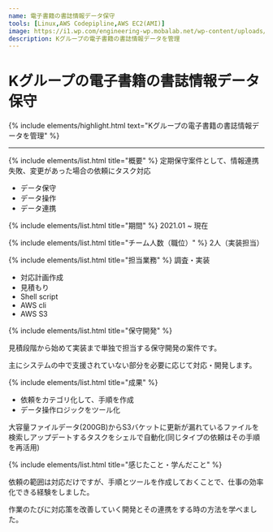 ```yaml
---
name: 電子書籍の書誌情報データ保守
tools: [Linux,AWS Codepipline,AWS EC2(AMI)]
image: https://i1.wp.com/engineering-wp.mobalab.net/wp-content/uploads/2020/08/docker-compose-button.jpg?fit=768%2C369&ssl=1
description: Kグループの電子書籍の書誌情報データを管理
---
```


# Kグループの電子書籍の書誌情報データ保守

{% include elements/highlight.html text="Kグループの電子書籍の書誌情報データを管理" %}

---
{% include elements/list.html title="概要" %}
定期保守案件として、情報連携失敗、変更があった場合の依頼にタスク対応

- データ保守
- データ操作
- データ連携


{% include elements/list.html title="期間" %}
2021.01 ~ 現在

{% include elements/list.html title="チーム人数（職位）" %}
2人（実装担当）

{% include elements/list.html title="担当業務" %}
調査・実装
- 対応計画作成
- 見積もり
- Shell script 
- AWS cli
- AWS S3

{% include elements/list.html title="保守開発" %}

見積段階から始めて実装まで単独で担当する保守開発の案件です。

主にシステムの中で支援されていない部分を必要に応じて対応・開発します。

{% include elements/list.html title="成果" %}

- 依頼をカテゴリ化して、手順を作成
- データ操作ロジックをツール化

大容量ファイルデータ(200GB)からS3バケットに更新が漏れているファイルを 
検索しアップデートするタスクをシェルで自動化(同じタイプの依頼はその手順を再活用)


{% include elements/list.html title="感じたこと・学んだこと" %}

依頼の範囲は対応だけですが、手順とツールを作成しておくことで、仕事の効率化できる経験をしました。

作業のたびに対応策を改善していく開発とその連携をする時の方法を学べました。
